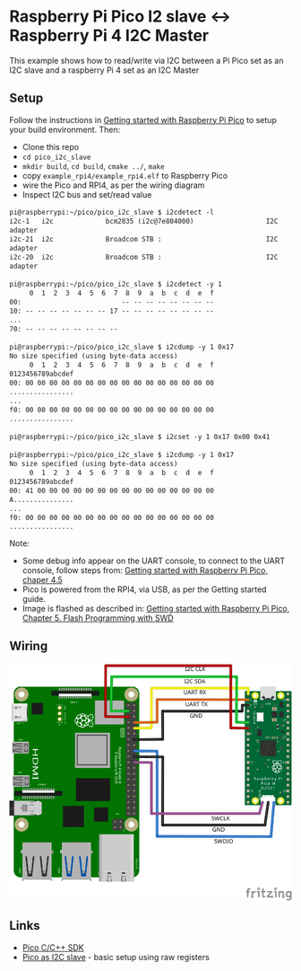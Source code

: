 # Raspberry Pi Pico I2 slave <-> Raspberry Pi 4 I2C Master

This example shows how to read/write via I2C between a Pi Pico set as an I2C slave and a raspberry Pi 4 set as an I2C Master

## Setup

Follow the instructions in [Getting started with Raspberry Pi Pico](https://datasheets.raspberrypi.org/pico/getting-started-with-pico.pdf) to setup your build environment. Then:

- Clone this repo
- `cd pico_i2c_slave`
- `mkdir build`, `cd build`, `cmake ../`, `make`
- copy `example_rpi4/example_rpi4.elf` to Raspberry Pico
- wire the Pico and RPI4, as per the wiring diagram
- Inspect I2C bus and set/read value
```
pi@raspberrypi:~/pico/pico_i2c_slave $ i2cdetect -l
i2c-1   i2c             bcm2835 (i2c@7e804000)                  I2C adapter
i2c-21  i2c             Broadcom STB :                          I2C adapter
i2c-20  i2c             Broadcom STB :                          I2C adapter

pi@raspberrypi:~/pico/pico_i2c_slave $ i2cdetect -y 1
     0  1  2  3  4  5  6  7  8  9  a  b  c  d  e  f
00:                         -- -- -- -- -- -- -- --
10: -- -- -- -- -- -- -- 17 -- -- -- -- -- -- -- --
...
70: -- -- -- -- -- -- -- --

pi@raspberrypi:~/pico/pico_i2c_slave $ i2cdump -y 1 0x17
No size specified (using byte-data access)
     0  1  2  3  4  5  6  7  8  9  a  b  c  d  e  f    0123456789abcdef
00: 00 00 00 00 00 00 00 00 00 00 00 00 00 00 00 00    ................
...
f0: 00 00 00 00 00 00 00 00 00 00 00 00 00 00 00 00    ................

pi@raspberrypi:~/pico/pico_i2c_slave $ i2cset -y 1 0x17 0x00 0x41

pi@raspberrypi:~/pico/pico_i2c_slave $ i2cdump -y 1 0x17
No size specified (using byte-data access)
     0  1  2  3  4  5  6  7  8  9  a  b  c  d  e  f    0123456789abcdef
00: 41 00 00 00 00 00 00 00 00 00 00 00 00 00 00 00    A...............
...
f0: 00 00 00 00 00 00 00 00 00 00 00 00 00 00 00 00    ................
```
Note: 
* Some debug info appear on the UART console, to connect to the UART console, follow steps from: [Getting started with Raspberry Pi Pico, chaper 4.5](https://datasheets.raspberrypi.org/pico/getting-started-with-pico.pdf)
* Pico is powered from the RPI4, via USB, as per the Getting started guide.
* Image is flashed as described in: [Getting started with Raspberry Pi Pico, Chapter 5. Flash Programming with SWD](https://datasheets.raspberrypi.org/pico/getting-started-with-pico.pdf)
## Wiring
![wiring diagram](./rpi4PicoI2CSlave.svg)
## Links
- [Pico C/C++ SDK](https://datasheets.raspberrypi.com/pico/raspberry-pi-pico-c-sdk.pdf)
- [Pico as I2C slave](https://www.raspberrypi.org/forums/viewtopic.php?t=304074) - basic setup using raw registers


